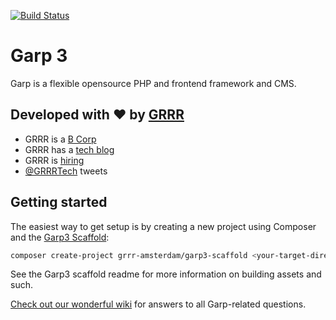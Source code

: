 [![Build Status](https://travis-ci.com/grrr-amsterdam/garp3.svg?branch=master)](https://travis-ci.com/grrr-amsterdam/garp3)

# Garp 3

Garp is a flexible opensource PHP and frontend framework and CMS.

## Developed with ❤️ by [GRRR](https://grrr.nl)

- GRRR is a [B Corp](https://grrr.nl/en/b-corp/)
- GRRR has a [tech blog](https://grrr.tech/)
- GRRR is [hiring](https://grrr.nl/en/jobs/)
- [@GRRRTech](https://twitter.com/grrrtech) tweets

## Getting started

The easiest way to get setup is by creating a new project using Composer and the [Garp3
Scaffold](https://github.com/grrr-amsterdam/garp_scaffold):

```bash
composer create-project grrr-amsterdam/garp3-scaffold <your-target-directory>
```

See the Garp3 scaffold readme for more information on building assets and such.

[Check out our wonderful wiki](https://github.com/grrr-amsterdam/garp3/wiki) for answers to all
Garp-related questions.

